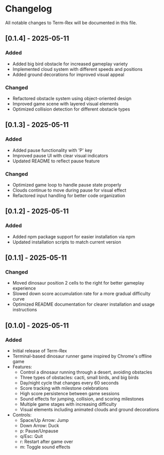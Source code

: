 # Changelog

All notable changes to Term-Rex will be documented in this file.

## [0.1.4] - 2025-05-11

### Added
- Added big bird obstacle for increased gameplay variety
- Implemented cloud system with different speeds and positions
- Added ground decorations for improved visual appeal

### Changed
- Refactored obstacle system using object-oriented design
- Improved game scene with layered visual elements
- Optimized collision detection for different obstacle types

## [0.1.3] - 2025-05-11

### Added
- Added pause functionality with 'P' key
- Improved pause UI with clear visual indicators
- Updated README to reflect pause feature

### Changed
- Optimized game loop to handle pause state properly
- Clouds continue to move during pause for visual effect
- Refactored input handling for better code organization

## [0.1.2] - 2025-05-11

### Added
- Added npm package support for easier installation via npm
- Updated installation scripts to match current version

## [0.1.1] - 2025-05-11

### Changed
- Moved dinosaur position 2 cells to the right for better gameplay experience
- Slowed down score accumulation rate for a more gradual difficulty curve
- Optimized README documentation for clearer installation and usage instructions

## [0.1.0] - 2025-05-11

### Added
- Initial release of Term-Rex
- Terminal-based dinosaur runner game inspired by Chrome's offline game
- Features:
  - Control a dinosaur running through a desert, avoiding obstacles
  - Three types of obstacles: cacti, small birds, and big birds
  - Day/night cycle that changes every 60 seconds
  - Score tracking with milestone celebrations
  - High score persistence between game sessions
  - Sound effects for jumping, collision, and scoring milestones
  - Multiple game stages with increasing difficulty
  - Visual elements including animated clouds and ground decorations
- Controls:
  - Space/Up Arrow: Jump
  - Down Arrow: Duck
  - p: Pause/Unpause
  - q/Esc: Quit
  - r: Restart after game over
  - m: Toggle sound effects
